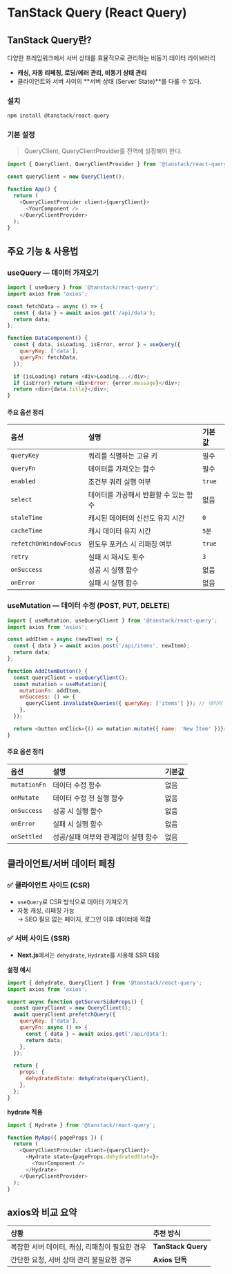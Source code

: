 # TanStack Query (React Query)

## TanStack Query란?

다양한 프레임워크에서 서버 상태를 효율적으로 관리하는 비동기 데이터 라이브러리

- **캐싱, 자동 리페칭, 로딩/에러 관리, 비동기 상태 관리**
- 클라이언트와 서버 사이의 **서버 상태 (Server State)**를 다룰 수 있다.

### 설치

```bash
npm install @tanstack/react-query
```

### 기본 설정

> QueryClient, QueryClientProvider를 전역에 설정해야 한다.

```javascript
import { QueryClient, QueryClientProvider } from '@tanstack/react-query';

const queryClient = new QueryClient();

function App() {
  return (
    <QueryClientProvider client={queryClient}>
      <YourComponent />
    </QueryClientProvider>
  );
}
```

## 주요 기능 & 사용법

### useQuery — 데이터 가져오기

```javascript
import { useQuery } from '@tanstack/react-query';
import axios from 'axios';

const fetchData = async () => {
  const { data } = await axios.get('/api/data');
  return data;
};

function DataComponent() {
  const { data, isLoading, isError, error } = useQuery({
    queryKey: ['data'],
    queryFn: fetchData,
  });

  if (isLoading) return <div>Loading...</div>;
  if (isError) return <div>Error: {error.message}</div>;
  return <div>{data.title}</div>;
}
```

#### 주요 옵션 정리

| 옵션                   | 설명                                  | 기본값 |
| :--------------------- | :------------------------------------ | :----- |
| `queryKey`             | 쿼리를 식별하는 고유 키               | 필수   |
| `queryFn`              | 데이터를 가져오는 함수                | 필수   |
| `enabled`              | 조건부 쿼리 실행 여부                 | `true` |
| `select`               | 데이터를 가공해서 반환할 수 있는 함수 | 없음   |
| `staleTime`            | 캐시된 데이터의 신선도 유지 시간      | `0`    |
| `cacheTime`            | 캐시 데이터 유지 시간                 | `5분`  |
| `refetchOnWindowFocus` | 윈도우 포커스 시 리패칭 여부          | `true` |
| `retry`                | 실패 시 재시도 횟수                   | `3`    |
| `onSuccess`            | 성공 시 실행 함수                     | 없음   |
| `onError`              | 실패 시 실행 함수                     | 없음   |

### useMutation — 데이터 수정 (POST, PUT, DELETE)

```javascript
import { useMutation, useQueryClient } from '@tanstack/react-query';
import axios from 'axios';

const addItem = async (newItem) => {
  const { data } = await axios.post('/api/items', newItem);
  return data;
};

function AddItemButton() {
  const queryClient = useQueryClient();
  const mutation = useMutation({
    mutationFn: addItem,
    onSuccess: () => {
      queryClient.invalidateQueries({ queryKey: ['items'] }); // 데이터 리패칭
    },
  });

  return <button onClick={() => mutation.mutate({ name: 'New Item' })}>Add Item</button>;
}
```

#### 주요 옵션 정리

| 옵션         | 설명                                | 기본값 |
| :----------- | :---------------------------------- | :----- |
| `mutationFn` | 데이터 수정 함수                    | 없음   |
| `onMutate`   | 데이터 수정 전 실행 함수            | 없음   |
| `onSuccess`  | 성공 시 실행 함수                   | 없음   |
| `onError`    | 실패 시 실행 함수                   | 없음   |
| `onSettled`  | 성공/실패 여부와 관계없이 실행 함수 | 없음   |

## 클라이언트/서버 데이터 페칭

### ✅ 클라이언트 사이드 (CSR)

- `useQuery`로 CSR 방식으로 데이터 가져오기
- 자동 캐싱, 리패칭 가능  
  → SEO 필요 없는 페이지, 로그인 이후 데이터에 적합

### ✅ 서버 사이드 (SSR)

- **Next.js**에서는 `dehydrate`, `Hydrate`를 사용해 SSR 대응

**설정 예시**

```javascript
import { dehydrate, QueryClient } from '@tanstack/react-query';
import axios from 'axios';

export async function getServerSideProps() {
  const queryClient = new QueryClient();
  await queryClient.prefetchQuery({
    queryKey: ['data'],
    queryFn: async () => {
      const { data } = await axios.get('/api/data');
      return data;
    },
  });

  return {
    props: {
      dehydratedState: dehydrate(queryClient),
    },
  };
}
```

**hydrate 적용**

```javascript
import { Hydrate } from '@tanstack/react-query';

function MyApp({ pageProps }) {
  return (
    <QueryClientProvider client={queryClient}>
      <Hydrate state={pageProps.dehydratedState}>
        <YourComponent />
      </Hydrate>
    </QueryClientProvider>
  );
}
```

## axios와 비교 요약

| 상황                                           | 추천 방식          |
| :--------------------------------------------- | :----------------- |
| 복잡한 서버 데이터, 캐싱, 리패칭이 필요한 경우 | **TanStack Query** |
| 간단한 요청, 서버 상태 관리 불필요한 경우      | **Axios 단독**     |
